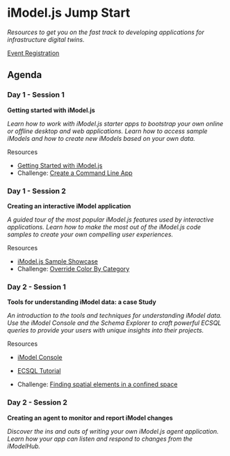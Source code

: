 # iModel.js Jump Start

*Resources to get you on the fast track to developing applications for infrastructure digital twins.*

[Event Registration](https://event.on24.com/wcc/r/2420553/611791C89EA3F242BDD030DE3F88812B/1140911)

## Agenda

### Day 1 - Session 1

**Getting started with iModel.js**

*Learn how to work with iModel.js starter apps to bootstrap your own online or offline desktop and web applications.  Learn how to access sample iModels and how to create new iModels based on your own data.*

Resources

- [Getting Started with iModel.js](https://www.imodeljs.org/getting-started/)
- Challenge: [Create a Command Line App](challenge-commandline-app)

### Day 1 - Session 2

**Creating an interactive iModel application**

*A guided tour of the most popular iModel.js features used by interactive applications.  Learn how to make the most out of the iModel.js code samples to create your own compelling user experiences.*

Resources
- [iModel.js Sample Showcase](https://www.imodeljs.org/sample-showcase/)
- Challenge: [Override Color By Category](challenge-color-by-category.md) 

### Day 2 - Session 1

**Tools for understanding iModel data: a case Study**

*An introduction to the tools and techniques for understanding iModel data.  Use the iModel Console and the Schema Explorer to craft powerful ECSQL queries to provide your users with unique insights into their projects.*

Resources

- [iModel Console](https://imodelconsole.bentley.com/)
- [ECSQL Tutorial](https://www.imodeljs.org/learning/ecsqltutorial/)

- Challenge: [Finding spatial elements in a confined space](challenge-imodel-console.md)

### Day 2 - Session 2

**Creating an agent to monitor and report iModel changes**

*Discover the ins and outs of writing your own iModel.js agent application.  Learn how your app can listen and respond to changes from the iModelHub.*


